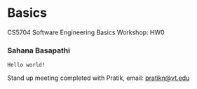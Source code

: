 # Basics
CS5704 Software Engineering Basics Workshop: HW0

### Sahana Basapathi
```
Hello world!
```

Stand up meeting completed with 
Pratik, email: pratikn@vt.edu
